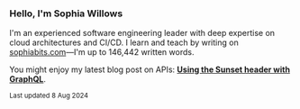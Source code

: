 ### Hello, I'm Sophia Willows

I'm an experienced software engineering leader with deep expertise on cloud architectures and CI/CD. I learn and teach by writing on [sophiabits.com](https://sophiabits.com/blog)—I'm up to 146,442 written words.

You might enjoy my latest blog post on APIs: **[Using the Sunset header with GraphQL](https://sophiabits.com/blog/using-the-sunset-header-with-graphql)**.

<sub>Last updated 8 Aug 2024</sub>
